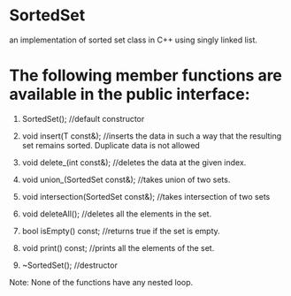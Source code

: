 # SortedSet
an implementation of sorted set class in C++ using singly linked list.

# The following member functions are available in the public interface:

1. 	SortedSet();  //default constructor

2. 	void insert(T const&);  //inserts the data in such a way that the resulting set remains sorted. Duplicate data is not allowed

3. 	void delete_(int const&);  //deletes the data at the given index.

4. 	void union_(SortedSet<T> const&); //takes union of two sets.
  
5.  void intersection(SortedSet<T> const&);  //takes intersection of two sets

6.  void deleteAll();  //deletes all the elements in the set.

7.  bool isEmpty() const; //returns true if the set is empty.

8.  void print() const;   //prints all the elements of the set.

9.  ~SortedSet();  //destructor
  
Note: None of the functions have any nested loop.
